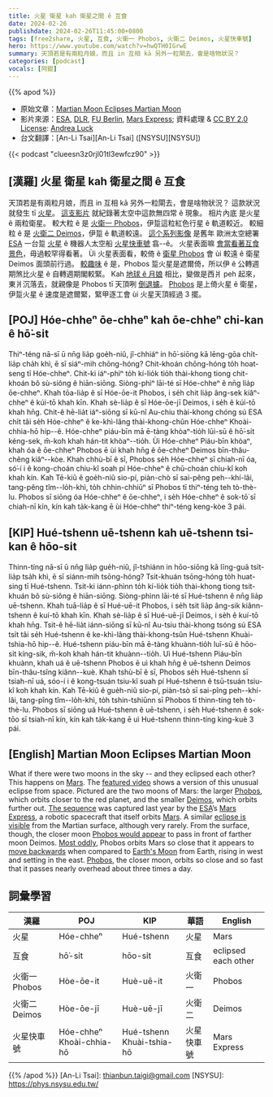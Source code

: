 ```yaml
---
title: 火星 衛星 kah 衛星之間 ê 互食
date: 2024-02-26
publishdate: 2024-02-26T11:45:00+0800
tags: [free2share, 火星, 互食, 火衛一 Phobos, 火衛二 Deimos, 火星快車號]
hero: https://www.youtube.com/watch?v=hwQTH0IGrwE
summary: 天頂若是有兩粒月娘，而且 in 互相 kā 另外一粒閘去，會是啥物狀況？
categories: [podcast]
vocals: [阿錕]
---
```


{{% apod %}}

- 原始文章：[Martian Moon Eclipses Martian Moon](https://apod.nasa.gov/apod/ap240226.html)
- 影片來源：[ESA](https://www.esa.int/), [DLR](https://www.dlr.de/EN/organisation-dlr/dlr/dlr-at-a-glance.html), [FU Berlin](https://www.fu-berlin.de/), [Mars Express](https://www.esa.int/Science_Exploration/Space_Science/Mars_Express); 資料處理 & [CC BY 2.0 License](https://creativecommons.org/licenses/by/2.0/): [Andrea Luck](https://twitter.com/andrluck)
- 台文翻譯：[An-Li Tsai][An-Li Tsai] ([NSYSU][NSYSU])

{{< podcast "clueesn3z0rjl01tl3ewfcz90" >}}

## [漢羅] 火星 衛星 kah 衛星之間 ê 互食
天頂若是有兩粒月娘，而且 in 互相 kā 另外一粒閘去，會是啥物狀況？
這款狀況就發生 tī [火星][Mars 1]。
[這支影片][featured video] 就紀錄著太空中這款無四常 ê 現象。
相片內底 是火星 ê 兩粒衛星。
較大粒 ê 是 [火衛一 Phobos][Phobos 1]，伊踅這粒紅色行星 ê 軌道較近。
較細粒 ê 是 [火衛二 Deimos][Deimos]，伊踅 ê 軌道較遠。
[這个系列影像][The sequence] 是舊年 歐洲太空總署 [ESA][ESA] 一台踅 [火星][Mars 2] ê 機器人太空船 [火星快車號][Mars Express] 翕--ê。
火星表面嘛 [會當看著互食景色][eclipse is visible]，毋過較罕得看著。
Ùi 火星表面看，較倚 ê [衛星 Phobos][Phobos would appear] 會 ùi 較遠 ê 衛星 Deimos 面頭前行過。
[較趣味][Most oddly] ê 是，Phobos 踅火星是遮爾倚，所以伊 ê 公轉週期煞比火星 ê 自轉週期閣較緊。
Kah [地球 ê 月娘][Earth's Moon] 相比，變做是西爿 peh 起來，東爿沉落去，就親像是 Phobos tī 天頂咧 [倒退攄][move backwards]。
[Phobos][Phobos 2] 是上倚火星 ê 衛星，伊踅火星 ê 速度是遮爾緊，緊甲逐工會 ùi 火星天頂經過 3 擺。

## [POJ] Hóe-chheⁿ ōe-chheⁿ kah ōe-chheⁿ chi-kan ê hō͘-si̍t
Thiⁿ-téng nā-sī ū nn̄g lia̍p goe̍h-niû, jî-chhiáⁿ in hō͘-siōng kā lēng-gōa chi̍t-lia̍p cha̍h khì, ē sī siáⁿ-mih chōng-hóng?
Chit-khoán chōng-hóng to̍h hoat-seng tī Hóe-chheⁿ.
Chit-ki iáⁿ-phìⁿ to̍h kí-lio̍k tio̍h thài-khong tiong chit-khoán bô sù-siông ê hiān-siōng.
Siòng-phìⁿ lāi-té sī Hóe-chheⁿ ê nn̄g lia̍p ōe-chheⁿ.
Khah tōa-lia̍p ê sī Hóe-ōe-it Phobos, i se̍h chit lia̍p âng-sek kiâⁿ-chheⁿ ê kúi-tō khah kīn.
Khah sè-lia̍p ê sī Hóe-ōe-jī Deimos, i se̍h ê kúi-tō khah hn̄g.
Chit-ê hē-lia̍t iáⁿ-siōng sī kū-nî Au-chiu thài-khong chóng sú ESA chi̍t tâi se̍h Hóe-chheⁿ ê ke-khì-lâng thài-khong-chûn Hóe-chheⁿ Khoài-chhia-hō hip--ê.
Hóe-chheⁿ piáu-bīn mā ē-tàng khòaⁿ-tio̍h lūi-sū ê hō͘-si̍t kéng-sek, m̄-koh khah hán-tit khòaⁿ--tio̍h.
Ùi Hóe-chheⁿ Piáu-bīn khòaⁿ, khah óa ê ōe-chheⁿ Phobos ē ùi khah hn̄g ê ōe-chheⁿ Deimos bīn-thâu-chêng kiâⁿ--kòe.
Khah chhù-bī ê sī, Phobos se̍h Hóe-chheⁿ sī chiah-nī óa, só͘-í i ê kong-choán chiu-kî soah pí Hóe-chheⁿ ê chū-choán chiu-kî koh khah kín.
Kah Tē-kiû ê goe̍h-niû sio-pí, piàn-chò sī sai-pêng peh--khí-lâi, tang-pêng tîm--lo̍h-khì, to̍h chhin-chhiūⁿ sī Phobos tī thiⁿ-téng teh tò-thè-lu.
Phobos sī siōng óa Hóe-chheⁿ ê ōe-chheⁿ, i se̍h Hóe-chheⁿ ê sok-tō͘ sī chiah-nī kín, kín kah ta̍k-kang ē ùi Hóe-chheⁿ thiⁿ-téng keng-kòe 3 pái.

## [KIP] Hué-tshenn uē-tshenn kah uē-tshenn tsi-kan ê hōo-si̍t
Thinn-tíng nā-sī ū nn̄g lia̍p gue̍h-niû, jî-tshiánn in hōo-siōng kā līng-guā tsi̍t-lia̍p tsa̍h khì, ē sī siánn-mih tsōng-hóng?
Tsit-khuán tsōng-hóng to̍h huat-sing tī Hué-tshenn.
Tsit-ki iánn-phìnn to̍h kí-lio̍k tio̍h thài-khong tiong tsit-khuán bô sù-siông ê hiān-siōng.
Siòng-phìnn lāi-té sī Hué-tshenn ê nn̄g lia̍p uē-tshenn.
Khah tuā-lia̍p ê sī Hué-uē-it Phobos, i se̍h tsit lia̍p âng-sik kiânn-tshenn ê kuí-tō khah kīn.
Khah sè-lia̍p ê sī Hué-uē-jī Deimos, i se̍h ê kuí-tō khah hn̄g.
Tsit-ê hē-lia̍t iánn-siōng sī kū-nî Au-tsiu thài-khong tsóng sú ESA tsi̍t tâi se̍h Hué-tshenn ê ke-khì-lâng thài-khong-tsûn Hué-tshenn Khuài-tshia-hō hip--ê.
Hué-tshenn piáu-bīn mā ē-tàng khuànn-tio̍h luī-sū ê hōo-si̍t kíng-sik, m̄-koh khah hán-tit khuànn--tio̍h.
Uì Hué-tshenn Piáu-bīn khuànn, khah uá ê uē-tshenn Phobos ē uì khah hn̄g ê uē-tshenn Deimos bīn-thâu-tsîng kiânn--kuè.
Khah tshù-bī ê sī, Phobos se̍h Hué-tshenn sī tsiah-nī uá, sóo-í i ê kong-tsuán tsiu-kî suah pí Hué-tshenn ê tsū-tsuán tsiu-kî koh khah kín.
Kah Tē-kiû ê gue̍h-niû sio-pí, piàn-tsò sī sai-pîng peh--khí-lâi, tang-pîng tîm--lo̍h-khì, to̍h tshin-tshiūnn sī Phobos tī thinn-tíng teh tò-thè-lu.
Phobos sī siōng uá Hué-tshenn ê uē-tshenn, i se̍h Hué-tshenn ê sok-tōo sī tsiah-nī kín, kín kah ta̍k-kang ē uì Hué-tshenn thinn-tíng king-kuè 3 pái.

## [English] Martian Moon Eclipses Martian Moon
What if there were two moons in the sky -- and they eclipsed each other?
This happens on [Mars][Mars 1].
The [featured video][featured video] shows a version of this unusual eclipse from space.
Pictured are the two moons of Mars: the larger [Phobos][Phobos 1], which orbits closer to the red planet, and the smaller [Deimos][Deimos], which orbits further out.
[The sequence][The sequence] was captured last year by the [ESA][ESA]’s [Mars Express][Mars Express], a robotic spacecraft that itself orbits [Mars][Mars 2].
A similar [eclipse is visible][eclipse is visible] from the Martian surface, although very rarely.
From the surface, though, the closer moon [Phobos would appear][Phobos would appear] to pass in front of farther moon Deimos.
[Most oddly][Most oddly], Phobos orbits Mars so close that it appears to [move backwards][move backwards] when compared to [Earth's Moon][Earth's Moon] from Earth, rising in west and setting in the east.
[Phobos][Phobos 2], the closer moon, orbits so close and so fast that it passes nearly overhead about three times a day.

## 詞彙學習

|漢羅|POJ|KIP|華語|English|
|-|-|-|-|-|
|火星|Hóe-chheⁿ|Hué-tshenn|火星|Mars|
|互食|hō͘-si̍t|hōo-si̍t|互食|eclipsed each other|
|火衛一 Phobos|Hòe-ōe-it|Huè-uē-it|火衛一|Phobos|
|火衛二 Deimos|Hòe-ōe-jī|Huè-uē-jī|火衛二|Deimos|
|火星快車號|Hóe-chheⁿ Khoài-chhia-hō|Hué-tshenn Khuài-tshia-hō|火星快車號|Mars Express|

{{% /apod %}}
[An-Li Tsai]: thianbun.taigi@gmail.com
[NSYSU]: https://phys.nsysu.edu.tw/

[copyright]: https://apod.nasa.gov/apod/fap/lib/about_apod.html#srapply
[License]: https://creativecommons.org/licenses/by/3.0/

[Mars 1]:https://science.nasa.gov/mars/
[featured video]:https://www.flickr.com/photos/192271236@N03/53339474142/in/photostream/
[Phobos 1]:https://apod.nasa.gov/apod/ap230731.html
[Deimos]:https://apod.nasa.gov/apod/ap010902.html
[The sequence]:https://www.flickr.com/photos/192271236@N03/53339522052/
[ESA]:https://www.esa.int/
[Mars Express]:https://www.esa.int/Science_Exploration/Space_Science/Mars_Express
[Mars 2]:https://en.wikipedia.org/wiki/Mars
[eclipse is visible]:https://apod.nasa.gov/apod/ap220509.html
[Phobos would appear]:https://en.wikipedia.org/wiki/Phobos_(moon)#/media/File:Phobos_fly-by_animation_ESA223006.gif
[Most oddly]:https://i2-prod.mirror.co.uk/incoming/article27598932.ece/ALTERNATES/s1200b/1_SWNS_SURPRISED_DOG_008.jpg
[move backwards]:https://en.wikipedia.org/wiki/Moonrise_and_moonset#Direction
[Earth's Moon]:https://apod.nasa.gov/apod/ap220421.html
[Phobos 2]:https://apod.nasa.gov/apod/ap220703.html
